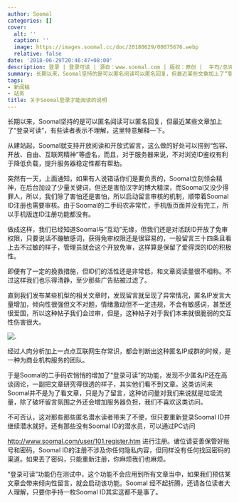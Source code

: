 ```yaml
---
author: Soomal
categories: []
cover:
  alt: ''
  caption: ''
  image: https://images.soomal.cc/doc/20180629/00075676.webp
  relative: false
date: '2018-06-29T20:46:47+08:00'
description: 登录 | 登录可读 | 源自：www.soomal.com | 版权：原创 |  平均/总评分：09.59/518
summary: 长期以来，Soomal坚持的是可以匿名阅读可以匿名回复，但最近某些文章加上了“登录可读”，有些读者表示不理解，这里特意解释一下。
tags:
- 新闻稿
- 站务
title: 关于Soomal登录才能阅读的说明
---
```


长期以来，Soomal坚持的是可以匿名阅读可以匿名回复，但最近某些文章加上了“登录可读”，有些读者表示不理解，这里特意解释一下。

从建站起，Soomal就支持开放阅读和开放式留言，这么做的好处可以捞到“包容、开放、自由、互联网精神”等虚名，而且，对于服务器来说，不对浏览ID鉴权有利于降低负载，提升服务器稳定性都有帮助。

突然有一天，上面通知，如果有人说错话你们是要负责的，Soomal立刻领会精神，在后台加设了少量关键词，但还是害怕汉字的博大精深，而Soomal又没少得罪人，所以，我们除了害怕还是害怕，所以启动留言审核的机制，顺带着Soomal ID注册也需要审核。由于Soomal的二手码农非常忙，手机版页面并没有完工，所以手机版连ID注册功能都没有。

做成这样，我们已经知道Soomal与“互动”无缘，但我们还是对活跃ID开放了免审权限，只要说话不蹦敏感词，获得免审权限还是很容易的，一般留言三十四条且看上去不过敏的样子，管理员就会这个开放免审，这样算是保留了爱得深的ID的积极性。

即便有了一定的挽救措施，但ID们的活性还是非常低，和文章阅读量很不相称。不过这样我们也乐得清静，至少那些广告贴被过滤了。

直到我们发布某些机型的相关文章时，发现留言就呈现了异常情况，匿名IP发言大量增加，倾向性很强但文不对题，情绪激动但不一定违规，不会有敏感词，甚至还很爱国，所以这种帖子我们会过审，但是，这种帖子对于我们本来就很脆弱的交互性伤害很大。

![.](https://images.soomal.cc/doc/20180629/00075675_01.webp)




经过人肉分析加上一点点互联网生存常识，都会判断出这种匿名IP成群的时候，是一种为商业机构服务的团队。

于是Soomal的二手码农悄悄的增加了“登录可读”的功能，发现不少匿名IP还在高谈阔论，一副把文章研究得很透的样子，其实他们看不到文章。这类访问来Soomal并不是为了看文章，只是为了留言，这种访问量对我们来说就是垃圾流量，除了破坏留言氛围之外还会增加服务器负担，我们不喜欢这类访问。

不可否认，这对那些那些匿名潜水读者带来了不便，但只要重新登录Soomal ID并继续潜水就好。还有那些没有Soomal ID的潜水员，可以通过PC访问

http://www.soomal.com/user/101.register.htm
进行注册。诸位请妥善保管好账号和密码，Soomal ID的注册不涉及你任何隐私内容，但同样没有任何找回密码的渠道。如果丢了密码，只能重新注册，你麻烦我们也麻烦。

“登录可读”功能仍在测试中，这个功能不会应用到所有文章当中，如果我们预估某文章会带来倾向性留言，就会启动该功能。Soomal 经不起折腾，还请各位读者大人理解，只要你手持一枚Soomal ID其实这都不是事了。